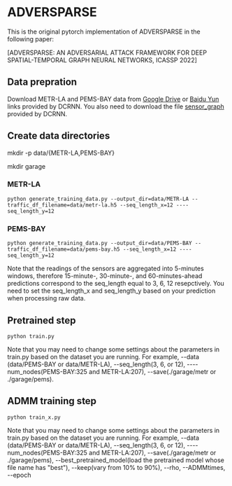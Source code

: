 # ADVERSPARSE
This is the original pytorch implementation of ADVERSPARSE in the following paper: 

[ADVERSPARSE: AN ADVERSARIAL ATTACK FRAMEWORK FOR DEEP SPATIAL-TEMPORAL GRAPH NEURAL NETWORKS, ICASSP 2022]


## Data prepration
Download METR-LA and PEMS-BAY data from [Google Drive](https://drive.google.com/drive/folders/10FOTa6HXPqX8Pf5WRoRwcFnW9BrNZEIX) or [Baidu Yun](https://pan.baidu.com/s/14Yy9isAIZYdU__OYEQGa_g#list/path=%2F) links provided by DCRNN. You also need to download the file [sensor_graph](https://github.com/liyaguang/DCRNN/tree/master/data/sensor_graph) provided by DCRNN. 

## Create data directories
mkdir -p data/{METR-LA,PEMS-BAY}

mkdir garage

### METR-LA
  
    python generate_training_data.py --output_dir=data/METR-LA --traffic_df_filename=data/metr-la.h5 --seq_length_x=12 ----seq_length_y=12

### PEMS-BAY
    
    python generate_training_data.py --output_dir=data/PEMS-BAY --traffic_df_filename=data/pems-bay.h5 --seq_length_x=12 ----seq_length_y=12

Note that the  readings  of  the  sensors  are  aggregated  into  5-minutes windows, therefore 15-minute-, 30-minute-, and 60-minutes-ahead predictions correspond to
the seq_length equal to 3, 6, 12 resepctively. You need to set the seq_length_x and seq_length_y based on your prediction when processing raw data.

## Pretrained step
    
    python train.py

Note that you may need to change some settings about the parameters in train.py based on the dataset you are running. For example, --data (data/PEMS-BAY or data/METR-LA), --seq_length(3, 6, or 12), ----num_nodes(PEMS-BAY:325 and METR-LA:207), --save(./garage/metr or ./garage/pems).

## ADMM training step

    python train_x.py

Note that you may need to change some settings about the parameters in train.py based on the dataset you are running. For example, --data (data/PEMS-BAY or data/METR-LA), --seq_length(3, 6, or 12), ----num_nodes(PEMS-BAY:325 and METR-LA:207), --save(./garage/metr or ./garage/pems), --best_pretrained_model(load the pretrained model whose file name has "best"), --keep(vary from 10% to 90%), --rho, --ADMMtimes, --epoch
